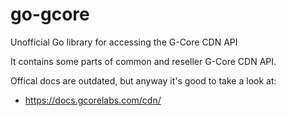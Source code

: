 # go-gcore
Unofficial Go library for accessing the G-Core CDN API

It contains some parts of common and reseller G-Core CDN API.

Offical docs are outdated, but anyway it's good to take a look at:
- https://docs.gcorelabs.com/cdn/
